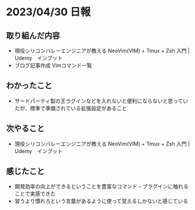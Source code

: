# 2023/04/30 日報

## 取り組んだ内容
 - 現役シリコンバレーエンジニアが教える NeoVim\(VIM\) \+ Tmux \+ Zsh 入門 \|　Udemy　インプット
 - ブログ記事作成 Vimコマンド一覧
## わかったこと
 - サードパーティ製の王ラグインなどを入れないと便利にならないと思っていたが、標準で準備されている拡張設定があること
## 次やること
 - 現役シリコンバレーエンジニアが教える NeoVim\(VIM\) \+ Tmux \+ Zsh 入門 \|　Udemy　インプット
## 感じたこと
 - 開発効率の向上ができるということを豊富なコマンド・プラグインに触れることで実感できた
 - 習うより慣れろという言葉があるように使って覚えるしかないと感じている